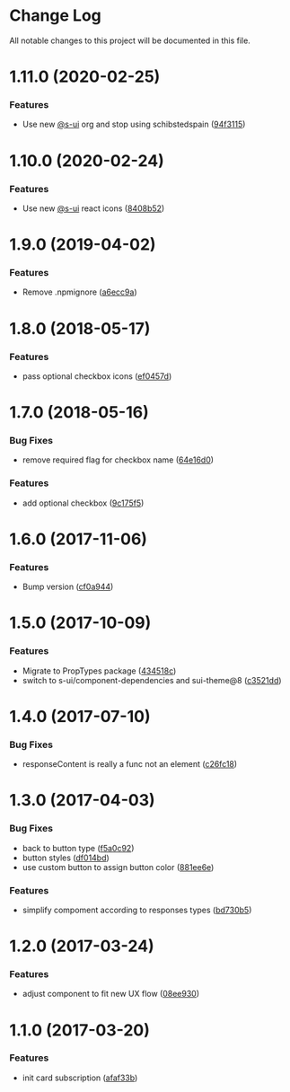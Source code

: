 # Change Log

All notable changes to this project will be documented in this file.

# 1.11.0 (2020-02-25)


### Features

* Use new [@s-ui](https://github.com/s-ui) org and stop using schibstedspain ([94f3115](https://github.com/SUI-Components/schibsted-spain-components/commit/94f31151ec717f353a4abf1b13eb6c0485fad9e9))



# 1.10.0 (2020-02-24)


### Features

* Use new [@s-ui](https://github.com/s-ui) react icons ([8408b52](https://github.com/SUI-Components/schibsted-spain-components/commit/8408b52f9e7a019e4a350ccc772a0383489d2aa8))



# 1.9.0 (2019-04-02)


### Features

* Remove .npmignore ([a6ecc9a](https://github.com/SUI-Components/schibsted-spain-components/commit/a6ecc9a37f13ee0d90c68adaa7eeec9a95ca40a1))



# 1.8.0 (2018-05-17)


### Features

* pass optional checkbox icons ([ef0457d](https://github.com/SUI-Components/schibsted-spain-components/commit/ef0457df82822b975e0cb98f99df24a375933288))



# 1.7.0 (2018-05-16)


### Bug Fixes

* remove required flag for checkbox name ([64e16d0](https://github.com/SUI-Components/schibsted-spain-components/commit/64e16d07242f28f47b00498a570717a877947798))


### Features

* add optional checkbox ([9c175f5](https://github.com/SUI-Components/schibsted-spain-components/commit/9c175f58258ba68c39afad63e8ebd78bf0313076))



# 1.6.0 (2017-11-06)


### Features

* Bump version ([cf0a944](https://github.com/SUI-Components/schibsted-spain-components/commit/cf0a944a5f99987829918888d8f6fd57bbca766d))



# 1.5.0 (2017-10-09)


### Features

* Migrate to PropTypes package ([434518c](https://github.com/SUI-Components/schibsted-spain-components/commit/434518c7d2b9214d38350cb44bf8f1e2b76a5306))
* switch to s-ui/component-dependencies and sui-theme@8 ([c3521dd](https://github.com/SUI-Components/schibsted-spain-components/commit/c3521dd49cd94cf12f163bb83557168d8c229724))



# 1.4.0 (2017-07-10)


### Bug Fixes

* responseContent is really a func not an element ([c26fc18](https://github.com/SUI-Components/schibsted-spain-components/commit/c26fc1812aebf5f6faa9f21aea827f6ed2cea76f))



# 1.3.0 (2017-04-03)


### Bug Fixes

* back to button type ([f5a0c92](https://github.com/SUI-Components/schibsted-spain-components/commit/f5a0c928a64bc56c529932208770cff87a1250b1))
* button styles ([df014bd](https://github.com/SUI-Components/schibsted-spain-components/commit/df014bd75464e030532173872a9ad9270e1009f8))
* use custom button to assign button color ([881ee6e](https://github.com/SUI-Components/schibsted-spain-components/commit/881ee6e3072df89a4bc0b11aba8ca9b363051c25))


### Features

* simplify compoment according to responses types ([bd730b5](https://github.com/SUI-Components/schibsted-spain-components/commit/bd730b562c4b720b6353470483d9a0547fa2b062))



# 1.2.0 (2017-03-24)


### Features

* adjust component to fit new UX flow ([08ee930](https://github.com/SUI-Components/schibsted-spain-components/commit/08ee93007f31dd441cf671cb123f5d7b6ccb31a1))



# 1.1.0 (2017-03-20)


### Features

* init card subscription ([afaf33b](https://github.com/SUI-Components/schibsted-spain-components/commit/afaf33b1cba9bc40838b4b745f2f28b61a9e5123))



